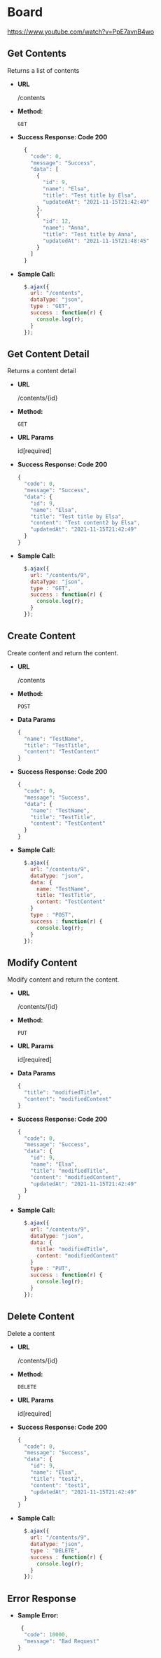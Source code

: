 # Board

https://www.youtube.com/watch?v=PpE7avnB4wo 

**Get Contents**
----
  Returns a list of contents

* **URL**

  /contents

* **Method:**

  `GET`

* **Success Response: Code 200**
    ```javascript
      {
        "code": 0,
        "message": "Success",
        "data": [
          {
            "id": 9,
            "name": "Elsa",
            "title": "Test title by Elsa",
            "updatedAt": "2021-11-15T21:42:49"
          },
          {
            "id": 12,
            "name": "Anna",
            "title": "Test title by Anna",
            "updatedAt": "2021-11-15T21:48:45"
          }
        ]
      }
    ```
    
 * **Sample Call:**

    ```javascript
      $.ajax({
        url: "/contents",
        dataType: "json",
        type : "GET",
        success : function(r) {
          console.log(r);
        }
      });
    ```

**Get Content Detail**
----
  Returns a content detail

* **URL**

  /contents/{id}

* **Method:**

  `GET`
  
*  **URL Params**

   id[required]

* **Success Response: Code 200**
    ```javascript
    {
      "code": 0,
      "message": "Success",
      "data": {
        "id": 9,
        "name": "Elsa",
        "title": "Test title by Elsa",
        "content": "Test content2 by Elsa",
        "updatedAt": "2021-11-15T21:42:49"
      }
    }
    ```
 
* **Sample Call:**

  ```javascript
    $.ajax({
      url: "/contents/9",
      dataType: "json",
      type : "GET",
      success : function(r) {
        console.log(r);
      }
    });
  ```

**Create Content**
----
  Create content and return the content.

* **URL**

  /contents

* **Method:**

  `POST`
  
*  **Data Params**
    ```javascript
    {
      "name": "TestName",
      "title": "TestTitle",
      "content": "TestContent"
    }
    
* **Success Response: Code 200**
    ```javascript
    {
      "code": 0,
      "message": "Success",
      "data": {
        "name": "TestName",
        "title": "TestTitle",
        "content": "TestContent"
      }
    }
    ```
 
* **Sample Call:**
  ```javascript
    $.ajax({
      url: "/contents/9",
      dataType: "json",
      data: {
        name: "TestName",
        title: "TestTitle",
        content: "TestContent"
      }
      type : "POST",
      success : function(r) {
        console.log(r);
      }
    });
  ```
 **Modify Content**
----
  Modify content and return the content.

* **URL**

  /contents/{id}

* **Method:**

  `PUT`
  
*  **URL Params**

   id[required]
   
*  **Data Params**
    ```javascript
    {
      "title": "modifiedTitle",
      "content": "modifiedContent"
    }
    ```

* **Success Response: Code 200**
    ```javascript
    {
      "code": 0,
      "message": "Success",
      "data": {
        "id": 9,
        "name": "Elsa",
        "title": "modifiedTitle",
        "content": "modifiedContent",
        "updatedAt": "2021-11-15T21:42:49"
      }
    }
    ```
 
* **Sample Call:**

  ```javascript
    $.ajax({
      url: "/contents/9",
      dataType: "json",
      data: {
        title: "modifiedTitle",
        content: "modifiedContent"
      }
      type : "PUT",
      success : function(r) {
        console.log(r);
      }
    });
  ```

**Delete Content**
----
  Delete a content

* **URL**

  /contents/{id}

* **Method:**

  `DELETE`
  
*  **URL Params**

   id[required]

* **Success Response: Code 200**
    ```javascript
    {
      "code": 0,
      "message": "Success",
      "data": {
        "id": 9,
        "name": "Elsa",
        "title": "test2",
        "content": "test1",
        "updatedAt": "2021-11-15T21:42:49"
      }
    }
    ```
 
* **Sample Call:**

  ```javascript
    $.ajax({
      url: "/contents/9",
      dataType: "json",
      type : "DELETE",
      success : function(r) {
        console.log(r);
      }
    });
  ```
  
**Error Response**
----
* **Sample Error:**
  ```javascript
   {
    "code": 10000,
    "message": "Bad Request"
  }
  ```
